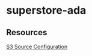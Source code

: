 # superstore-ada

## Resources

[S3 Source Configuration](https://docs.airbyte.com/integrations/sources/s3)
